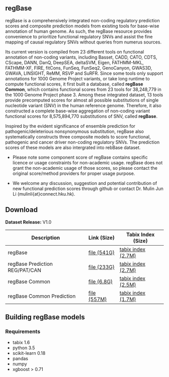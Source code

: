 ## regBase
   regBase is a comprehensively integrated non-coding regulatory prediction scores and composite prediction models from existing tools for base-wise annotation of human genome. As such, the regBase resource provides convenience to prioritize functional regulatory SNVs and assist the fine mapping of causal regulatory SNVs without queries from numerus sources. 
   
  Its current version is compiled from 23 different tools on functional annotation of non-coding variants, including Basset, CADD, CATO, CDTS, CScape, DANN, DanQ, DeepSEA, deltaSVM, Eigen, FATHMM-MKL, FATHMM-XF, FIRE, fitCons, FunSeq, FunSeq2, GenoCanyon, GWAS3D, GWAVA, LINSIGHT, ReMM, RSVP and SuRFR. Since some tools only support annotations for 1000 Genome Project variants, or take long runtime to compute functional scores, it first built a database, called **regBase Common**, which contains functional scores from 23 tools for 38,248,779 in the 1000 Genome Project phase 3. Among these integrated dataset, 13 tools provide precomputed scores for almost all possible substitutions of single nucleotide variant (SNV) in the human reference genome. Therefore, it also constructed a complete base-wise aggregation of non-coding variant functional scores for 8,575,894,770 substitutions of SNV, called **regBase**.
   
   Inspired by the evident significance of ensemble prediction for pathogenic/deleterious nonsynonymous substitution, regBase also systematically constructs three composite models to score functional, pathogenic and cancer driver non-coding regulatory SNVs. The prediction scores of these models are also intergrated into rebBase dataset.
   
   - Please note some component score of regBase contains specific licence or usage constraints for non-academic usage. regBase does not grant the non-academic usage of those scores, so please contact the original score/method providers for proper usage purpose.  
 
   - We welcome any discussion, suggestion and potential contribution of new functional prediction scores through github or contact Dr. Mulin Jun Li (mulinli{at}connect.hku.hk). 
   
## Download
**Dataset Release:** V1.0

| Description         | Link (Size)                                                  | Tabix Index (Size)                                           |
| ------------------- | ------------------------------------------------------------ | ------------------------------------------------------------ |
| regBase             | [file (541G)](http://mulinlab.org/regbase/hg19/v1.0/regBase/regBase.gz)      | [tabix index (2.7M)](http://mulinlab.org/regbase/hg19/v1.0/regBase/regBase.gz.tbi) |
| regBase Prediction REG/PAT/CAN | [file (233G)](http://mulinlab.org/regbase/hg19/v1.0/regBase/regBase_prediction.gz) | [tabix index (2.7M)](http://mulinlab.org/regbase/hg19/v1.0/regBase/regBase_prediction.gz.tbi) |
| regBase Common      | [file (6.8G)](http://mulinlab.org/regbase/hg19/v1.0/regBase_Common/regBase_Common.gz) | [tabix index (2.5M)](http://mulinlab.org/regbase/hg19/v1.0/regBase_Common/regBase_Common.gz.tbi) |
| regBase Common Prediction | [file (557M)](http://mulinlab.org/regbase/hg19/v1.0/regBase_Common/regBase_Common_prediction.gz) | [tabix index (1.7M)](http://mulinlab.org/regbase/hg19/v1.0/regBase_Common/regBase_Common_prediction.gz.tbi) |

## Building regBase models
### Requirements
- tabix 1.6
- python 3.5
- scikit-learn 0.18
- pandas 
- numpy
- xgboost > 0.71


